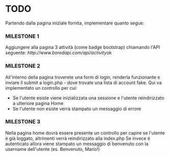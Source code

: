 # TODO
Partendo dalla pagina iniziale fornita, implementare quanto segue:

<h3>MILESTONE 1</h3>
Aggiungere alla pagina 3 attività (come badge bootstrap) chiamando l'API seguente: <i>http://www.boredapi.com/api/activity</i>ok

<h3>MILESTONE 2</h3>
All'interno della pagina troverete una form di login, renderla funzionante e inviare il submit a login.php - dove trovate una lista di account fake.
Qui va implementato un controllo per cui: 
<ul>
  <li>Se l'utente esiste viene inizializzata una sessione e l'utente reindirizzato a ulteriore pagina Home</li>
  <li>Se l'utente non esiste verrà stampato un messaggio di errore</li>
</ul>

<h3>MILESTONE 3</h3>
Nella pagina home dovrà essere presente un controllo per capire se l'utente è già loggato, altrimenti verrà reindirizzato alla index.php
Se invece è autenticato allora viene stampato un messaggio di benvenuto con la username dell'utente (es. Benvenuto, Mario!)
